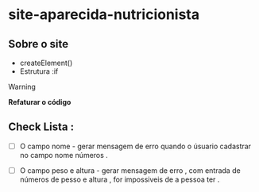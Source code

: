 # site-aparecida-nutricionista
 
## Sobre o site 

* createElement()
* Estrutura :if 

> [!WARNING] 
> **Refaturar o código**

## **Check Lista :**

- [ ] O campo nome - gerar mensagem de erro quando o úsuario cadastrar no campo nome números .

- [ ] O campo peso e altura - gerar mensagem de erro  , com entrada de números de pesso e altura , for  impossiveis de a pessoa ter .


